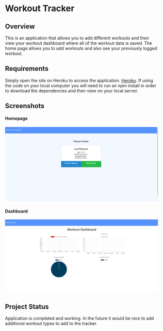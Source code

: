 # Workout Tracker

## Overview
This is an application that allows you to add different workouts and then view your workout dashboard where all of the workout data is saved. The home page allows you to add workouts and also see your previously logged workout. 

## Requirements
Simply open the site on Heroku to access the application.
[Heroku](https://hlworkout-tracker.herokuapp.com/).
If using the code on your local computer you will need to run an npm install in order to download the dependencies and then view on your local server.

## Screenshots

#### Homepage
![Homepage](public\images\Homepage.png)

#### Dashboard
![Dashboard](public\images\WorkoutDashboard.png)

## Project Status
Application is completed and working. In the future it would be nice to add additional workout types to add to the tracker. 





